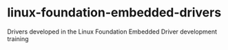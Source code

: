 # linux-foundation-embedded-drivers
Drivers developed in the Linux Foundation Embedded Driver development training
